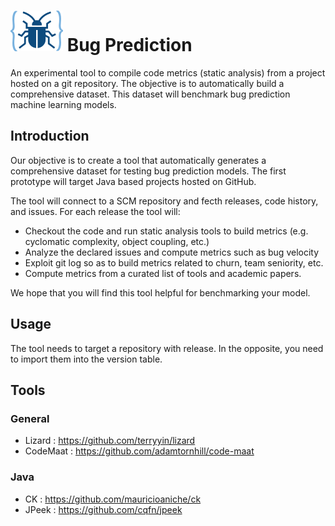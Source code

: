 # ![logo](https://raw.githubusercontent.com/optittm/bugprediction/main/logo.png) Bug Prediction

An experimental tool to compile code metrics (static analysis) from a project hosted on a git repository.
The objective is to automatically build a comprehensive dataset. This dataset will benchmark bug prediction machine learning models.

## Introduction

Our objective is to create a tool that automatically generates a comprehensive dataset for testing bug prediction models. 
The first prototype will target Java based projects hosted on GitHub.

The tool will connect to a SCM repository and fecth releases, code history, and issues.
For each release the tool will:
 - Checkout the code and run static analysis tools to build metrics (e.g. cyclomatic complexity, object coupling, etc.)
 - Analyze the declared issues and compute metrics such as bug velocity
 - Exploit git log so as to build metrics related to churn, team seniority, etc.
 - Compute metrics from a curated list of tools and academic papers.
 
We hope that you will find this tool helpful for benchmarking your model.

## Usage

The tool needs to target a repository with release. In the opposite, you need to import them into the version table.
## Tools

### General

 - Lizard : https://github.com/terryyin/lizard
 - CodeMaat : https://github.com/adamtornhill/code-maat

### Java

 - CK : https://github.com/mauricioaniche/ck
 - JPeek : https://github.com/cqfn/jpeek
